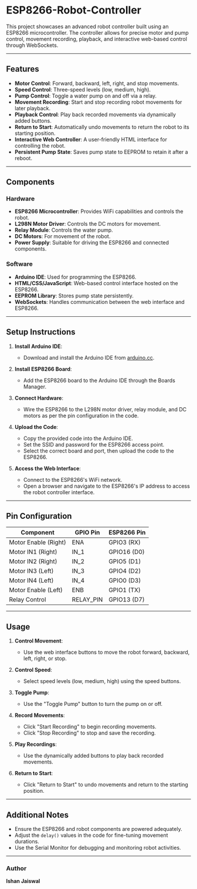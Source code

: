 # ESP8266-Robot-Controller

This project showcases an advanced robot controller built using an ESP8266 microcontroller. The controller allows for precise motor and pump control, movement recording, playback, and interactive web-based control through WebSockets.

---

## Features

- **Motor Control**: Forward, backward, left, right, and stop movements.
- **Speed Control**: Three-speed levels (low, medium, high).
- **Pump Control**: Toggle a water pump on and off via a relay.
- **Movement Recording**: Start and stop recording robot movements for later playback.
- **Playback Control**: Play back recorded movements via dynamically added buttons.
- **Return to Start**: Automatically undo movements to return the robot to its starting position.
- **Interactive Web Controller**: A user-friendly HTML interface for controlling the robot.
- **Persistent Pump State**: Saves pump state to EEPROM to retain it after a reboot.

---

## Components

### Hardware
- **ESP8266 Microcontroller**: Provides WiFi capabilities and controls the robot.
- **L298N Motor Driver**: Controls the DC motors for movement.
- **Relay Module**: Controls the water pump.
- **DC Motors**: For movement of the robot.
- **Power Supply**: Suitable for driving the ESP8266 and connected components.

### Software
- **Arduino IDE**: Used for programming the ESP8266.
- **HTML/CSS/JavaScript**: Web-based control interface hosted on the ESP8266.
- **EEPROM Library**: Stores pump state persistently.
- **WebSockets**: Handles communication between the web interface and ESP8266.

---

## Setup Instructions

1. **Install Arduino IDE**:
   - Download and install the Arduino IDE from [arduino.cc](https://www.arduino.cc/).

2. **Install ESP8266 Board**:
   - Add the ESP8266 board to the Arduino IDE through the Boards Manager.

3. **Connect Hardware**:
   - Wire the ESP8266 to the L298N motor driver, relay module, and DC motors as per the pin configuration in the code.

4. **Upload the Code**:
   - Copy the provided code into the Arduino IDE.
   - Set the SSID and password for the ESP8266 access point.
   - Select the correct board and port, then upload the code to the ESP8266.

5. **Access the Web Interface**:
   - Connect to the ESP8266's WiFi network.
   - Open a browser and navigate to the ESP8266's IP address to access the robot controller interface.

---

## Pin Configuration

| Component           | GPIO Pin | ESP8266 Pin |
|---------------------|----------|-------------|
| Motor Enable (Right)| ENA      | GPIO3 (RX)  |
| Motor IN1 (Right)   | IN_1     | GPIO16 (D0) |
| Motor IN2 (Right)   | IN_2     | GPIO5 (D1)  |
| Motor IN3 (Left)    | IN_3     | GPIO4 (D2)  |
| Motor IN4 (Left)    | IN_4     | GPIO0 (D3)  |
| Motor Enable (Left) | ENB      | GPIO1 (TX)  |
| Relay Control       | RELAY_PIN| GPIO13 (D7) |

---

## Usage

1. **Control Movement**:
   - Use the web interface buttons to move the robot forward, backward, left, right, or stop.

2. **Control Speed**:
   - Select speed levels (low, medium, high) using the speed buttons.

3. **Toggle Pump**:
   - Use the "Toggle Pump" button to turn the pump on or off.

4. **Record Movements**:
   - Click "Start Recording" to begin recording movements.
   - Click "Stop Recording" to stop and save the recording.

5. **Play Recordings**:
   - Use the dynamically added buttons to play back recorded movements.

6. **Return to Start**:
   - Click "Return to Start" to undo movements and return to the starting position.

---

## Additional Notes

- Ensure the ESP8266 and robot components are powered adequately.
- Adjust the `delay()` values in the code for fine-tuning movement durations.
- Use the Serial Monitor for debugging and monitoring robot activities.

---

### Author
**Ishan Jaiswal**
